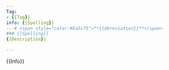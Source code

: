 ```yaml
---
Tag:
- {{Tag}} 
info: {{Spelling}}
---# <span style="color:#8a5cf5">**{{Abreviation}}**</span>
### {{Spelling}}
{{Description}}

---
```


{{Info}}
